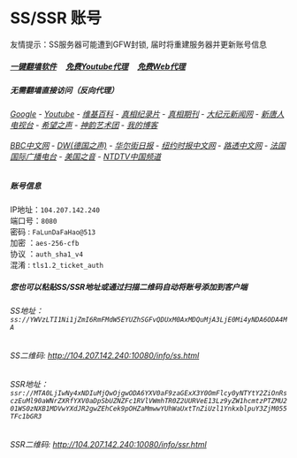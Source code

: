 # SS/SSR 账号 

友情提示：SS服务器可能遭到GFW封锁, 届时将重建服务器并更新账号信息

##### [一键翻墙软件](https://github.com/gfw-breaker/nogfw/blob/master/README.md) &nbsp;&nbsp;&nbsp;  [免费Youtube代理](https://github.com/gfw-breaker/heroku-node-proxy#--end--) &nbsp;&nbsp;&nbsp; [免费Web代理](https://github.com/gfw-breaker/you2php-heroku#--end--)


#####  无需翻墙直接访问（反向代理）
######  [Google](http://104.207.142.240:8888/search?q=425事件) - [Youtube](http://104.207.142.240:8700/results?search_query=425事件) - [维基百科](http://104.207.142.240:8100/wiki/喬高-麥塔斯調查報告) - [真相纪录片](http://104.207.142.240:10080/videos) - [真相期刊](http://104.207.142.240:8300/display.aspx?category_id=3&zhuanti_id=2) - [大纪元新闻网](http://104.207.142.240:10080) - [新唐人电视台](http://104.207.142.240:8000) - [希望之声](http://104.207.142.240:8200) - [神韵艺术团](http://104.207.142.240:8000/xtr/gb/prog673.html) - [我的博客](http://104.207.142.240:10000/)<br/> <br/> [BBC中文网](http://104.207.142.240:9100/zhongwen) - [DW(德国之声)](http://104.207.142.240:9200/zh/在线报导/s-9058?&zhongwen=simp) - [华尔街日报](http://104.207.142.240:9300) - [纽约时报中文网](http://104.207.142.240:9400) - [路透中文网](http://104.207.142.240:9500/)  - [法国国际广播电台](http://104.207.142.240:9600/) - [美国之音](http://104.207.142.240:9700/) - [NTDTV中国频道](http://104.207.142.240:10080/info/tv.html)

##### 账号信息
IP地址：`104.207.142.240`  
端口号：`8080`  
密码  : `FaLunDaFaHao@513`  
加密  ：`aes-256-cfb`  
协议  ：`auth_sha1_v4`  
混淆  : `tls1.2_ticket_auth`  

##### 您也可以粘贴SS/SSR地址或通过扫描二维码自动将账号添加到客户端

######  SS地址： `ss://YWVzLTI1Ni1jZmI6RmFMdW5EYUZhSGFvQDUxM0AxMDQuMjA3LjE0Mi4yNDA6ODA4MA`   
######  SS二维码:  <a href="http://104.207.142.240:10080/info/ss.html" target="_blank">http://104.207.142.240:10080/info/ss.html</a>

######  SSR地址： `ssr://MTA0LjIwNy4xNDIuMjQwOjgwODA6YXV0aF9zaGExX3Y0OmFlcy0yNTYtY2ZiOnRsczEuMl90aWNrZXRfYXV0aDpSbUZNZFc1RVlVWmhTR0Z2UURVeE13Lz9yZW1hcmtzPTZMU201WS0zNXB1MDVwYXdJR2gwZEhCek9pOHZaMmwwYUhWaUxtTnZiUzl1YnkxblpuY3ZjM055TFc1bGR3`     
######  SSR二维码:  <a href="http://104.207.142.240:10080/info/ssr.html" target="_blank">http://104.207.142.240:10080/info/ssr.html</a>


